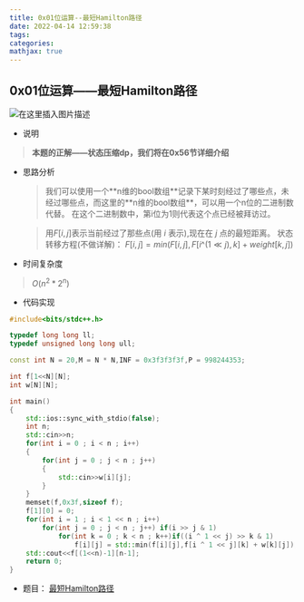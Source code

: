 ```yaml
---
title: 0x01位运算--最短Hamilton路径
date: 2022-04-14 12:59:38
tags:
categories:
mathjax: true
---
```

## 0x01位运算——最短Hamilton路径
![在这里插入图片描述](https://img-blog.csdnimg.cn/a12eeb73663147e1bb9661387c6a2134.png?x-oss-process=image/watermark,type_d3F5LXplbmhlaQ,shadow_50,text_Q1NETiBAdGltZXJfY2F0Y2g=,size_20,color_FFFFFF,t_70,g_se,x_16)
- 说明
>**本题的正解——状态压缩dp，我们将在0x56节详细介绍**
- 思路分析
	><p>我们可以使用一个**n维的bool数组**记录下某时刻经过了哪些点，未经过哪些点，而这里的**n维的bool数组**，可以用一个n位的二进制数代替。
	>在这个二进制数中，第i位为1则代表这个点已经被拜访过。</p>
	
	>用$F[i,j]$表示当前经过了那些点(用 *i* 表示),现在在 *j* 点的最短距离。
	>状态转移方程(不做详解)：
	>$F[i,j] =min(F[i,j],F[i$^$(1\ll j),k]+weight[k,j])$
	
- 时间复杂度
>$O(n^{2}*2^{n})$
- 代码实现

```cpp
#include<bits/stdc++.h>

typedef long long ll;
typedef unsigned long long ull;

const int N = 20,M = N * N,INF = 0x3f3f3f3f,P = 998244353;

int f[1<<N][N];
int w[N][N];

int main()
{
    std::ios::sync_with_stdio(false);
    int n;
    std::cin>>n;
    for(int i = 0 ; i < n ; i++)
    {
        for(int j = 0 ; j < n ; j++)
        {
            std::cin>>w[i][j];
        }
    }
    memset(f,0x3f,sizeof f);
    f[1][0] = 0;
    for(int i = 1 ; i < 1 << n ; i++)
        for(int j = 0 ; j < n ; j++) if(i >> j & 1)
            for(int k = 0 ; k < n ; k++)if((i ^ 1 << j) >> k & 1)
                f[i][j] = std::min(f[i][j],f[i ^ 1 << j][k] + w[k][j]);
    std::cout<<f[(1<<n)-1][n-1];
    return 0;
}
```
- 题目：
[最短Hamilton路径](https://www.acwing.com/problem/content/93/)
